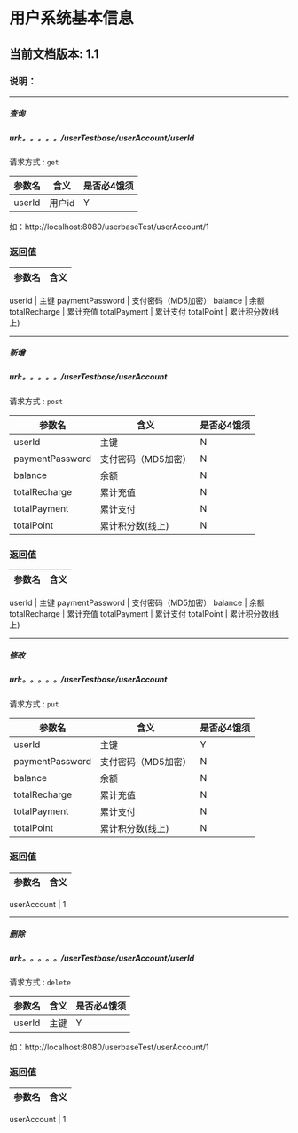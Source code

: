 # 用户系统基本信息

## 当前文档版本: 1.1

### 说明：

--------------------------------
##### 查询
##### url:。。。。。/userTestbase/userAccount/userId
请求方式 : `get`

参数名    | 含义    | 是否必4饿须
-------|--------|-----
userId   | 用户id   |   Y


如：http://localhost:8080/userbaseTest/userAccount/1


###  返回值

参数名  | 含义
-------------|-------------

userId	  |	主键
paymentPassword	  |	支付密码（MD5加密）
balance	  |	余额
totalRecharge	  |	累计充值
totalPayment	  |	累计支付
totalPoint	  |	累计积分数(线上)





--------------------------------
##### 新增
##### url:。。。。。/userTestbase/userAccount
请求方式 : `post`

参数名    | 含义    | 是否必4饿须
-------|--------|-----
userId	  |	主键  |  N
paymentPassword	  |	支付密码（MD5加密）  |  N
balance	  |	余额  |  N
totalRecharge	  |	累计充值  |  N
totalPayment	  |	累计支付  |  N
totalPoint	  |	累计积分数(线上)  |  N




###  返回值

参数名  | 含义
-------------|-------------

userId	  |	主键
paymentPassword	  |	支付密码（MD5加密）
balance	  |	余额
totalRecharge	  |	累计充值
totalPayment	  |	累计支付
totalPoint	  |	累计积分数(线上)



--------------------------------
##### 修改
##### url:。。。。。/userTestbase/userAccount
请求方式 : `put`

参数名    | 含义    | 是否必4饿须
-------|--------|-----
userId	  |	主键  |  Y
paymentPassword	  |	支付密码（MD5加密）  |  N
balance	  |	余额  |  N
totalRecharge	  |	累计充值  |  N
totalPayment	  |	累计支付  |  N
totalPoint	  |	累计积分数(线上)  |  N




###  返回值

参数名  | 含义
-------------|-------------

userAccount  |  1





--------------------------------
##### 删除
##### url:。。。。。/userTestbase/userAccount/userId
请求方式 : `delete`

参数名    | 含义    | 是否必4饿须
-------|--------|-----
userId	        |	主键    |  Y

如：http://localhost:8080/userbaseTest/userAccount/1



###  返回值

参数名  | 含义
-------------|-------------

userAccount  |  1